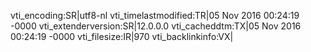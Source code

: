 vti_encoding:SR|utf8-nl
vti_timelastmodified:TR|05 Nov 2016 00:24:19 -0000
vti_extenderversion:SR|12.0.0.0
vti_cacheddtm:TX|05 Nov 2016 00:24:19 -0000
vti_filesize:IR|970
vti_backlinkinfo:VX|

